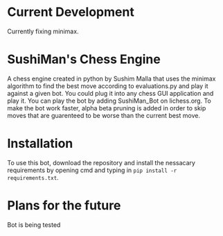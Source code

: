 # Current Development
Currently fixing minimax. 

# SushiMan's Chess Engine
A chess engine created in python by Sushim Malla that uses the minimax algorithm to find the best move according to evaluations.py and play it against a given bot. You could plug it into any chess GUI application and play it. You can play the bot by adding SushiMan_Bot on lichess.org. To make the bot work faster, alpha beta pruning is added in order to skip moves that are guarenteed to be worse than the current best move. 

# Installation
To use this bot, download the repository and install the nessacary requirements by opening cmd and typing in `pip install -r requirements.txt`.

# Plans for the future
Bot is being tested
